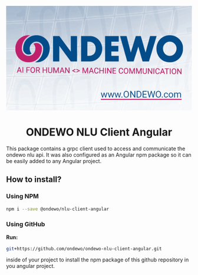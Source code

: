 <p align="center">
  <a href="https://www.ondewo.com">
    <img alt="ONDEWO Logo" src="https://raw.githubusercontent.com/ondewo/ondewo-logos/master/github/ondewo_logo_github_2.png"/>
  </a>
  <h1 align="center">
    ONDEWO NLU Client Angular
  </h1>
</p>

This package contains a grpc client used to access and communicate the ondewo nlu api.
It was also configured as an Angular npm package so it can be easily added to any Angular project.

## How to install?

### Using NPM

```bash
npm i --save @ondewo/nlu-client-angular
```

### Using GitHub

**Run:**

```bash
git+https://github.com/ondewo/ondewo-nlu-client-angular.git
```

inside of your project to install the npm package of this github repository in you angular project.
